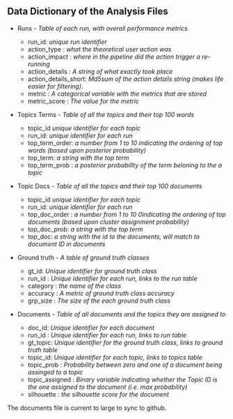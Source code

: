 ## Data Dictionary of the Analysis Files


* Runs - *Table of each run, with overall performance metrics*
    * run_id: *unique run identifier*
    * action_type : *what the theoretical user action was*
    * action_impact : *where in the pipeline did the action trigger a re-running*
    * action_details : *A string of what exactly took place*
    * action_details_short: *Md5sum of the action details string (makes life easier for filtering)*.
    * metric : *A categorical variable with the metrics that are stored*
    * metric_score : *The value for the metric*


* Topics Terms - *Table of all the topics and their top 100 words*
    * topic_id *unique identifier for each topic*
    * run_id: *unique identifier for each run*
    * top_term_order: *a number from 1 to 10 indicating the ordering of top words (based upon posterior probability)*
    * top_term: *a string with the top term*
    * top_term_prob : *a posterior probabillty of the term beloning to the a topic*


* Topic Docs - *Table of all the topics and their top 100 documents*
    * topic_id *unique identifier for each topic*
    * run_id: *unique identifier for each run*
    * top_doc_order : *a number from 1 to 10 0indicating the ordering of top documents (based upon cluster assignment probability)*
    * top_doc_prob: *a string with the top term*
    * top_doc: *a string with the id to the documents, will match to document ID in documents*

* Ground truth - *A table of ground truth classes*
    * gt_id: *Unique identifier for ground truth class*
    * run_id : *Unique identifier for each run, links to the run table*
    * category : *the name of the class*
    * accuracy : *A metric of ground truth class accuracy*
    * grp_size : *The size of the each ground truth class*


* Documents - *Table of all documents and the topics they are assigned to*
    * doc_id: *Unique identifier for each document*
    * run_id : *Unique identifier for each run, links to run table*
    * gt_topic: *Unique identifier for the ground truth class, links to ground truth table*
    * topic_id: *Unique identifier for each topic, links to topics table*
    * topic_prob : *Probability between zero and one of a document being assinged to a topic*
    * topic_assigned : *Binary variable indicating whether the Topic ID is the one assigned to the document (i.e. max probability)*
    * silhouette : *the silhouette score for the document*

The documents file is current to large to sync to github.
